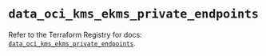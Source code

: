 # `data_oci_kms_ekms_private_endpoints`

Refer to the Terraform Registry for docs: [`data_oci_kms_ekms_private_endpoints`](https://registry.terraform.io/providers/oracle/oci/7.19.0/docs/data-sources/kms_ekms_private_endpoints).
